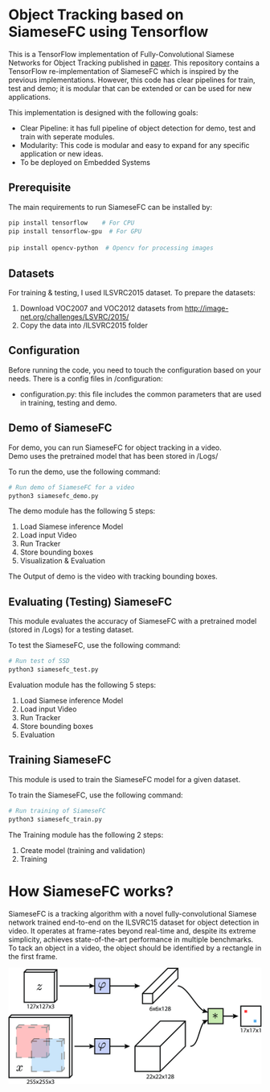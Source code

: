# Object Tracking based on SiameseFC using Tensorflow

This is a TensorFlow implementation of Fully-Convolutional Siamese Networks for Object Tracking published in [paper](https://arxiv.org/abs/1606.09549). This repository contains a TensorFlow re-implementation of SiameseFC which is inspired by the previous implementations. However, this code has clear pipelines for train, test and demo; it is modular that can be extended or can be used for new applications.

This implementation is designed with the following goals:
- Clear Pipeline: it has full pipeline of object detection for demo, test and train with seperate modules.
- Modularity: This code is modular and easy to expand for any specific application or new ideas.
- To be deployed on Embedded Systems 



## Prerequisite
The main requirements to run SiameseFC can be installed by:

```bash
pip install tensorflow    # For CPU
pip install tensorflow-gpu  # For GPU

pip install opencv-python  # Opencv for processing images
```


## Datasets
For training & testing, I used ILSVRC2015 dataset. 
To prepare the datasets:
1. Download VOC2007 and VOC2012 datasets from http://image-net.org/challenges/LSVRC/2015/
2. Copy the data into /ILSVRC2015 folder



## Configuration
Before running the code, you need to touch the configuration based on your needs. There is a config files in /configuration:
- configuration.py: this file includes the common parameters that are used in training, testing and demo.   


## Demo of SiameseFC
For demo, you can run SiameseFC for object tracking in a video.  
Demo uses the pretrained model that has been stored in /Logs/

To run the demo, use the following command:
```python
# Run demo of SiameseFC for a video
python3 siamesefc_demo.py
```
The demo module has the following 5 steps:
1) Load Siamese inference Model 
2) Load input Video
3) Run Tracker
4) Store bounding boxes
5) Visualization & Evaluation

The Output of demo is the video with tracking bounding boxes. 



## Evaluating (Testing) SiameseFC 
This module evaluates the accuracy of SiameseFC with a pretrained model (stored in /Logs) for a testing dataset. 

To test the SiameseFC, use the following command:
```python
# Run test of SSD
python3 siamesefc_test.py
```
Evaluation module has the following 5 steps:
1) Load Siamese inference Model 
2) Load input Video
3) Run Tracker
4) Store bounding boxes
5) Evaluation




## Training SiameseFC
This module is used to train the SiameseFC model for a given dataset. 

To train the SiameseFC, use the following command:
```python
# Run training of SiameseFC
python3 siamesefc_train.py
```

The Training module has the following 2 steps:
1) Create model (training and validation)
2) Training




# How SiameseFC works?
SiameseFC is a tracking algorithm with a novel fully-convolutional Siamese network trained end-to-end on the ILSVRC15 dataset for object detection in video. It operates at frame-rates beyond real-time and, despite its extreme simplicity, achieves state-of-the-art performance in multiple benchmarks. To tack an object in a video, the object should be identified by a rectangle in the first frame. 

![Alt text](figs/siamesefc.jpg?raw=true "SiameseFC")
